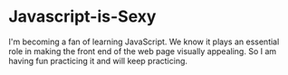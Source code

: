 # Javascript-is-Sexy
I'm becoming a fan of learning JavaScript. We know it plays an essential role in making the front end of the web page visually appealing. So I am having fun practicing it and will keep practicing.
